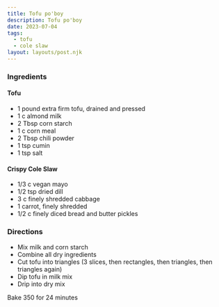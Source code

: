 ```yaml
---
title: Tofu po'boy
description: Tofu po'boy
date: 2023-07-04
tags:
  - tofu
  - cole slaw
layout: layouts/post.njk
---
```


### Ingredients

#### Tofu

- 1 pound extra firm tofu, drained and pressed
- 1 c almond milk
- 2 Tbsp corn starch
- 1 c corn meal
- 2 Tbsp chili powder
- 1 tsp cumin
- 1 tsp salt

#### Crispy Cole Slaw

- 1/3 c vegan mayo
- 1/2 tsp dried dill
- 3 c finely shredded cabbage
- 1 carrot, finely shredded
- 1/2 c finely diced bread and butter pickles

### Directions

- Mix milk and corn starch
- Combine all dry ingredients
- Cut tofu into triangles (3 slices, then rectangles, then triangles, then triangles again)
- Dip tofu in milk mix
- Drip into dry mix

Bake 350 for 24 minutes
